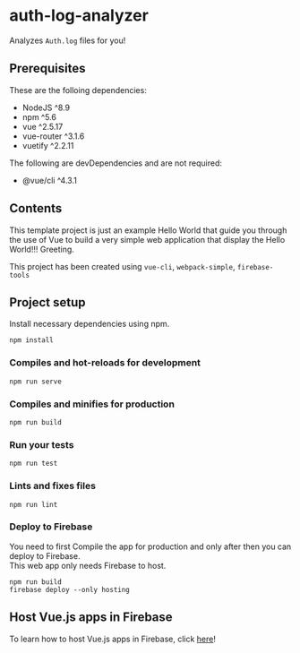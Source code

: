 # auth-log-analyzer

Analyzes `Auth.log` files for you!

## Prerequisites
These are the folloing dependencies:
- NodeJS ^8.9
- npm ^5.6
- vue ^2.5.17
- vue-router ^3.1.6
- vuetify ^2.2.11

The following are devDependencies and are not required:
- @vue/cli ^4.3.1

## Contents
This template project is just an example Hello World that guide you through the use of Vue to build a very simple web application that display the Hello World!!! Greeting.

This project has been created using `vue-cli`, `webpack-simple`, `firebase-tools`

## Project setup
Install necessary dependencies using npm.
```
npm install
```

### Compiles and hot-reloads for development
```
npm run serve
```

### Compiles and minifies for production
```
npm run build
```

### Run your tests
```
npm run test
```

### Lints and fixes files
```
npm run lint
```

### Deploy to Firebase
You need to first Compile the app for production and only after then you can deploy to Firebase.  
This web app only needs Firebase to host.
```
npm run build
firebase deploy --only hosting
```

## Host Vue.js apps in Firebase
To learn how to host Vue.js apps in Firebase, click [here](https://cli.vuejs.org/guide/deployment.html#firebase)!
